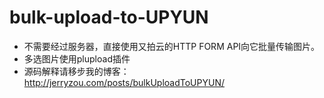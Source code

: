 bulk-upload-to-UPYUN
====================

- 不需要经过服务器，直接使用又拍云的HTTP FORM API向它批量传输图片。
- 多选图片使用plupload插件
- 源码解释请移步我的博客：http://jerryzou.com/posts/bulkUploadToUPYUN/
